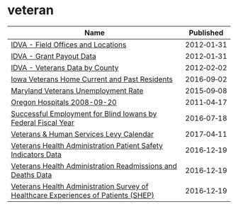 # veteran

Name | Published
---- | ---------
[IDVA - Field Offices and Locations](../datasets/rjrr-h2p8.md) | 2012&#x2011;01&#x2011;31
[IDVA - Grant Payout Data](../datasets/64bi-nkf6.md) | 2012&#x2011;01&#x2011;31
[IDVA - Veterans Data by County](../datasets/szpd-xiya.md) | 2012&#x2011;02&#x2011;02
[Iowa Veterans Home Current and Past Residents](../datasets/xqff-jfst.md) | 2016&#x2011;09&#x2011;02
[Maryland Veterans Unemployment Rate](../datasets/prxf-ppu5.md) | 2015&#x2011;09&#x2011;08
[Oregon Hospitals 2008-09-20](../datasets/s2vy-pvyp.md) | 2011&#x2011;04&#x2011;17
[Successful Employment for Blind Iowans by Federal Fiscal Year](../datasets/twt2-zx5z.md) | 2016&#x2011;07&#x2011;18
[Veterans & Human Services Levy Calendar](../datasets/n9da-svsr.md) | 2017&#x2011;04&#x2011;11
[Veterans Health Administration Patient Safety Indicators Data](../datasets/esr2-9zyn.md) | 2016&#x2011;12&#x2011;19
[Veterans Health Administration Readmissions and Deaths Data](../datasets/5wyb-858x.md) | 2016&#x2011;12&#x2011;19
[Veterans Health Administration Survey of Healthcare Experiences of Patients (SHEP)](../datasets/gesg-pgbr.md) | 2016&#x2011;12&#x2011;19

